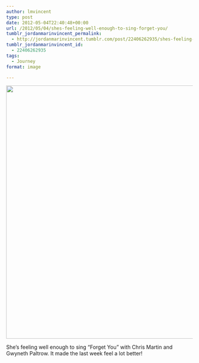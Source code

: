 ```yaml
---
author: lmvincent
type: post
date: 2012-05-04T22:40:48+00:00
url: /2012/05/04/shes-feeling-well-enough-to-sing-forget-you/
tumblr_jordanmarinvincent_permalink:
  - http://jordanmarinvincent.tumblr.com/post/22406262935/shes-feeling-well-enough-to-sing-forget-you
tumblr_jordanmarinvincent_id:
  - 22406262935
tags:
  - Journey
format: image

---
```

<img loading="lazy" src="https://jordansjourney.files.wordpress.com/2012/05/tumblr_m3isc0pzx31rn5v6ko1_1280.png" alt="" width="1024" height="683" class="alignnone size-full wp-image-157" />

She&rsquo;s feeling well enough to sing &ldquo;Forget You&rdquo; with Chris Martin and Gwyneth Paltrow. It made the last week feel a lot better!